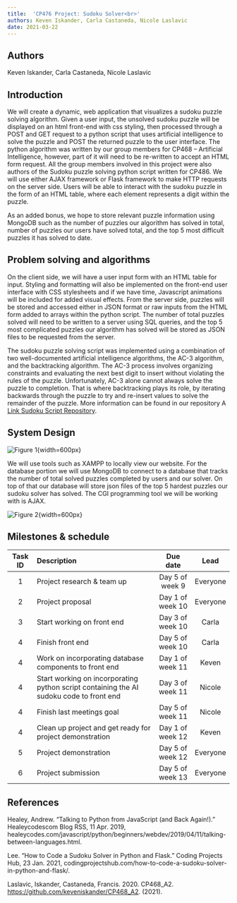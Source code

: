 ```yaml
---
title:  'CP476 Project: Sudoku Solver<br>'
authors: Keven Iskander, Carla Castaneda, Nicole Laslavic
date: 2021-03-22
---
```

## Authors

Keven Iskander, Carla Castaneda, Nicole Laslavic

## Introduction

We will create a dynamic, web application that visualizes a sudoku puzzle solving algorithm. Given a user input, the unsolved sudoku puzzle will be displayed on an html front-end with css styling, then processed through a POST and GET request to a python script that uses artificial intelligence to solve the puzzle and POST the returned puzzle to the user interface. The python algorithm was written by our group members for CP468 – Artificial Intelligence, however, part of it will need to be re-written to accept an HTML form request. All the group members involved in this project were also authors of the Sudoku puzzle solving python script written for CP486. We will use either AJAX framework or Flask framework to make HTTP requests on the server side. Users will be able to interact with the sudoku puzzle in the form of an HTML table, where each element represents a digit within the puzzle.

As an added bonus, we hope to store relevant puzzle information using MongoDB such as the number of puzzles our algorithm has solved in total, number of puzzles our users have solved total, and the top 5 most difficult puzzles it has solved to date.

 
## Problem solving and algorithms

On the client side, we will have a user input form with an HTML table for input. Styling and formatting will also be implemented on the front-end user interface with CSS stylesheets and if we have time, Javascript animations will be included for added visual effects. From the server side, puzzles will be stored and accessed either in JSON format or raw inputs from the HTML form added to arrays within the python script. The number of total puzzles solved will need to be written to a server using SQL queries, and the top 5 most complicated puzzles our algorithm has solved will be stored as JSON files to be requested from the server. 

The sudoku puzzle solving script was implemented using a combination of two well-documented artificial intelligence algorithms, the AC-3 algorithm, and the backtracking algorithm. The AC-3 process involves organizing constraints and evaluating the next best digit to insert without violating the rules of the puzzle. Unfortunately, AC-3 alone cannot always solve the puzzle to completion. That is where backtracking plays its role, by iterating backwards through the puzzle to try and re-insert values to solve the remainder of the puzzle. More information can be found in our repository A [Link Sudoku Script Repository](https://github.com/keveniskander/CP468_A2).

## System Design

![Figure 1](images/System_Design.png){width=600px}

We will use tools such as XAMPP  to locally view our website. For the database portion we will use MongoDB to connect to a database that tracks the number of total solved puzzles completed by users and our solver. On top of that our database will store json files of the top 5 hardest puzzles our sudoku solver has solved. The CGI programming tool we will be working with is AJAX. 

![Figure 2](images/Architectural_Diagram.png){width=600px}

## Milestones & schedule



| Task ID | Description   |  Due date | Lead   |  
| :----:  | :------------ | :-----:   | :------: |  
|  1      | Project research & team up | Day 5 of week 9 | Everyone | 
|  2      | Project proposal | Day 1 of week 10 | Everyone |
|  3      | Start working on front end | Day 3 of week 10 | Carla  |
|  4      | Finish front end | Day 5 of week 10  | Carla  |
|  4      | Work on incorporating database components to front end  | Day 1 of week 11  | Keven  |
|  4      | Start working on incorporating python script containing the AI sudoku code to front end  | Day 3 of week 11  | Nicole  |
|  4      | Finish last meetings goal  | Day 5 of week 11  | Nicole  |
|  4      | Clean up project and get ready for project demonstration | Day 1 of week 12  | Keven  |
|  5      | Project demonstration | Day 5 of week 12 | Everyone  |
|  6      | Project submission | Day 5 of week 13 | Everyone  |


## References

Healey, Andrew. “Talking to Python from JavaScript (and Back Again!).” Healeycodescom Blog 
RSS, 11 Apr. 2019, healeycodes.com/javascript/python/beginners/webdev/2019/04/11/talking-between-languages.html. 

Lee. “How to Code a Sudoku Solver in Python and Flask.” Coding Projects Hub, 23 Jan. 2021, 
codingprojectshub.com/how-to-code-a-sudoku-solver-in-python-and-flask/. 

Laslavic, Iskander, Castaneda, Francis. 2020. CP468_A2. 
https://github.com/keveniskander/CP468_A2. (2021).


